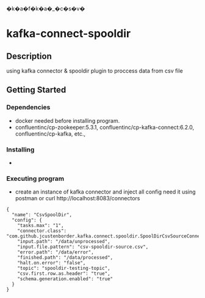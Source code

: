   �k�a�f�k�a�_�c�s�v�
# kafka-connect-spooldir


## Description

using kafka connector & spooldir plugin to proccess data from csv file

## Getting Started

### Dependencies

* docker needed before installing program.
* confluentinc/cp-zookeeper:5.3.1, confluentinc/cp-kafka-connect:6.2.0, confluentinc/cp-kafka, etc.,

### Installing

* 

### Executing program

* create an instance of kafka connector and inject all config need it 
using postman or curl http://localhost:8083/connectors
```
{ 
  "name": "CsvSpoolDir", 
  "config": { 
    "tasks.max": "1", 
    "connector.class": "com.github.jcustenborder.kafka.connect.spooldir.SpoolDirCsvSourceConnector", 
    "input.path": "/data/unprocessed", 
    "input.file.pattern": "csv-spooldir-source.csv", 
    "error.path": "/data/error", 
    "finished.path": "/data/processed", 
    "halt.on.error": "false", 
    "topic": "spooldir-testing-topic", 
    "csv.first.row.as.header": "true", 
    "schema.generation.enabled": "true" 
  } 
}
```
